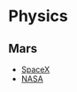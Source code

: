 # Physics

## Mars
- [SpaceX](https://www.spacex.com/humanspaceflight/mars)
- [NASA](https://science.nasa.gov/planetary-science/programs/mars-exploration/)